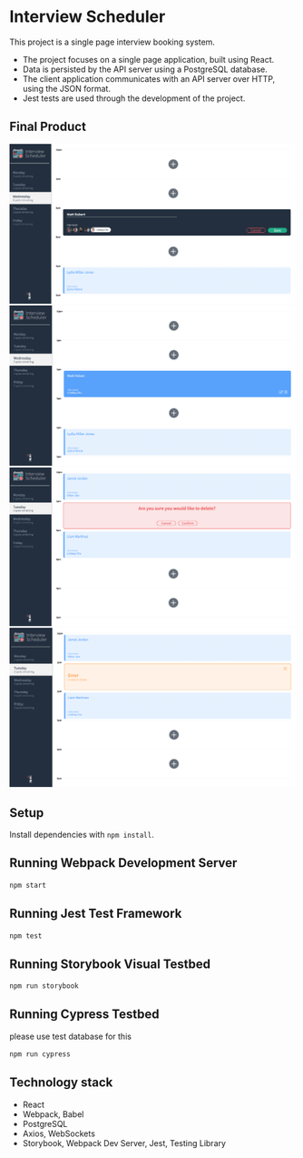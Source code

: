 # Interview Scheduler
This project is a single page interview booking system.
- The project focuses on a single page application, built using React.
- Data is persisted by the API server using a PostgreSQL database.
- The client application communicates with an API server over HTTP, using the JSON format.
- Jest tests are used through the development of the project.

## Final Product

!["Create new appointment"](https://github.com/jojo2829/scheduler/blob/master/docs/create-new-appointment.png?raw=true)
!["Appointment created"](https://github.com/jojo2829/scheduler/blob/master/docs/appointment-created.png?raw=true)
!["Confirmation before deleting an appointment"](https://github.com/jojo2829/scheduler/blob/master/docs/confirmation.png?raw=true)
!["Error message when encounter error"](https://github.com/jojo2829/scheduler/blob/master/docs/error-message.png?raw=true)

## Setup

Install dependencies with `npm install`.

## Running Webpack Development Server

```sh
npm start
```

## Running Jest Test Framework

```sh
npm test
```

## Running Storybook Visual Testbed

```sh
npm run storybook
```

## Running Cypress Testbed
please use test database for this

```sh
npm run cypress
```

## Technology stack
- React
- Webpack, Babel
- PostgreSQL
- Axios, WebSockets
- Storybook, Webpack Dev Server, Jest, Testing Library